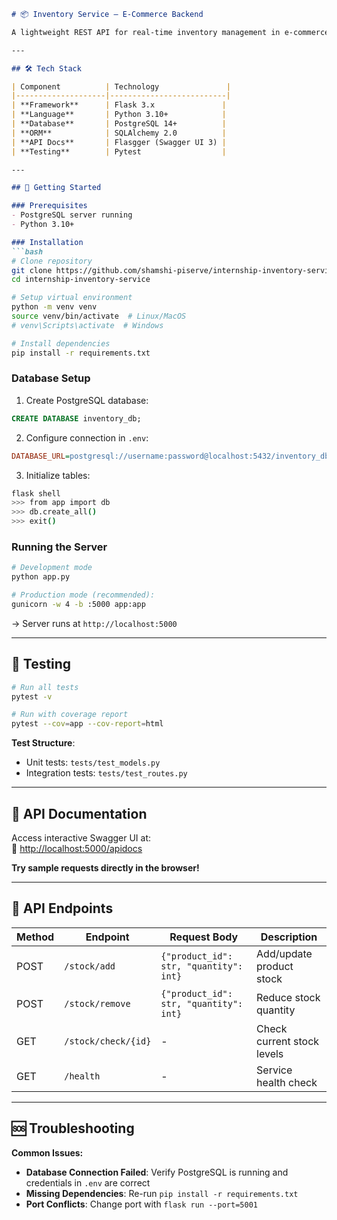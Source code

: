 ```markdown
# 📦 Inventory Service – E-Commerce Backend

A lightweight REST API for real-time inventory management in e-commerce systems. Provides essential stock operations with full Swagger documentation.

---

## 🛠️ Tech Stack

| Component          | Technology               |
|--------------------|--------------------------|
| **Framework**      | Flask 3.x               |
| **Language**       | Python 3.10+            |
| **Database**       | PostgreSQL 14+          |
| **ORM**            | SQLAlchemy 2.0          |
| **API Docs**       | Flasgger (Swagger UI 3) |
| **Testing**        | Pytest                  |

---

## 🚀 Getting Started

### Prerequisites
- PostgreSQL server running
- Python 3.10+

### Installation
```bash
# Clone repository
git clone https://github.com/shamshi-piserve/internship-inventory-service.git
cd internship-inventory-service

# Setup virtual environment
python -m venv venv
source venv/bin/activate  # Linux/MacOS
# venv\Scripts\activate  # Windows

# Install dependencies
pip install -r requirements.txt
```

### Database Setup
1. Create PostgreSQL database:
```sql
CREATE DATABASE inventory_db;
```

2. Configure connection in `.env`:
```ini
DATABASE_URL=postgresql://username:password@localhost:5432/inventory_db
```

3. Initialize tables:
```bash
flask shell
>>> from app import db
>>> db.create_all()
>>> exit()
```

### Running the Server
```bash
# Development mode
python app.py

# Production mode (recommended):
gunicorn -w 4 -b :5000 app:app
```
→ Server runs at `http://localhost:5000`

---

## 🧪 Testing
```bash
# Run all tests
pytest -v

# Run with coverage report
pytest --cov=app --cov-report=html
```
**Test Structure**:
- Unit tests: `tests/test_models.py`
- Integration tests: `tests/test_routes.py`

---

## 📘 API Documentation
Access interactive Swagger UI at:  
🔗 [http://localhost:5000/apidocs](http://localhost:5000/apidocs)

**Try sample requests directly in the browser!**

---

## 📌 API Endpoints

| Method | Endpoint          | Request Body                              | Description                     |
|--------|-------------------|------------------------------------------|---------------------------------|
| POST   | `/stock/add`      | `{"product_id": str, "quantity": int}`   | Add/update product stock        |
| POST   | `/stock/remove`   | `{"product_id": str, "quantity": int}`   | Reduce stock quantity           |
| GET    | `/stock/check/{id}` | -                                      | Check current stock levels      |
| GET    | `/health`         | -                                        | Service health check            |

---

## 🆘 Troubleshooting
**Common Issues:**
- **Database Connection Failed**: Verify PostgreSQL is running and credentials in `.env` are correct
- **Missing Dependencies**: Re-run `pip install -r requirements.txt`
- **Port Conflicts**: Change port with `flask run --port=5001`

```
